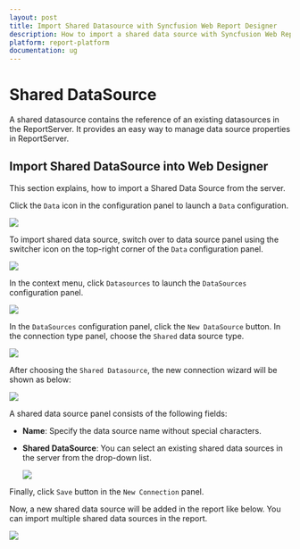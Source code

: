 ```yaml
---
layout: post
title: Import Shared Datasource with Syncfusion Web Report Designer
description: How to import a shared data source with Syncfusion Web Report Designer
platform: report-platform
documentation: ug
---
```


# Shared DataSource

A shared datasource contains the reference of an existing datasources in the ReportServer. It provides an easy way to manage data source properties in ReportServer.

## Import Shared DataSource into Web Designer

This section explains, how to import a Shared Data Source from the server.

Click the `Data` icon in the configuration panel to launch a `Data` configuration.

![](images/DataStartIcon.png)

 To import shared data source, switch over to data source panel using the switcher icon on the top-right corner of the `Data` configuration panel.

![](images/Switcher-Datasource.png)

In the context menu, click `Datasources` to launch the `DataSources` configuration panel.

![](images/Datasource-New-Panel.png)

In the `DataSources` configuration panel, click the `New DataSource` button. In the connection type panel, choose the `Shared` data source type.

 ![](images/Shared-Datasource-Connect.png)

After choosing  the `Shared Datasource`, the new connection wizard will be shown as below:

 ![](images/Shared-Datasource-CreateWizard.png)

 A shared data source panel consists of the following fields:

  * **Name**: Specify the data source name without special characters.
 
 * **Shared DataSource**: You can select an existing shared data sources in the server from the drop-down list.

    ![](images/Datasource-SaveWizard.png)

Finally, click `Save` button in the `New Connection` panel.

Now, a new shared data source will be added in the report like below. You can import multiple shared data sources in the report.

![](images/Select-SharedDS.png)

